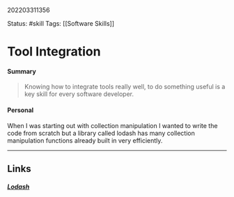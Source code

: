202203311356

Status: #skill
Tags: [[Software Skills]]

# Tool Integration 
#### Summary
> Knowing how to integrate tools really well, to do something useful is a key skill for every software developer.

#### Personal
When I was starting out with collection manipulation I wanted to write the code from scratch but a library called lodash has many collection manipulation functions already built in very efficiently.

---

## Links
##### [Lodash](https://lodash.com/docs/4.17.15)